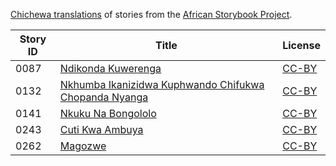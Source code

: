 [Chichewa translations](http://my.africanstorybook.org/language/chichewa) of stories from the [African Storybook Project](http://my.africanstorybook.org).

Story ID | Title | License
-------- | ----- | -------
0087 | [Ndikonda Kuwerenga](http://africanstorybook.org/reader.php?id=20769&d=0&a=1) | [CC-BY](https://creativecommons.org/licenses/by/3.0/)
0132 | [Nkhumba Ikanizidwa Kuphwando Chifukwa Chopanda Nyanga](http://africanstorybook.org/stories/nkhumba-ikanizidwa-kuphwando-chifukwa-chopanda-nyanga) | [CC-BY](https://creativecommons.org/licenses/by/3.0/)
0141 | [Nkuku Na Bongololo](http://africanstorybook.org/reader.php?id=18661&d=0&a=1) | [CC-BY](https://creativecommons.org/licenses/by/3.0/)
0243 | [Cuti Kwa Ambuya](http://africanstorybook.org/reader.php?id=18665&d=0&a=1) | [CC-BY](https://creativecommons.org/licenses/by/4.0/)
0262 | [Magozwe](http://africanstorybook.org/reader.php?id=18671&d=0&a=1) | [CC-BY](https://creativecommons.org/licenses/by/4.0/)
